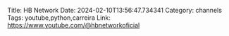 Title: HB Network
Date: 2024-02-10T13:56:47.734341
Category: channels
Tags: youtube,python,carreira
Link: https://www.youtube.com/@hbnetworkoficial
